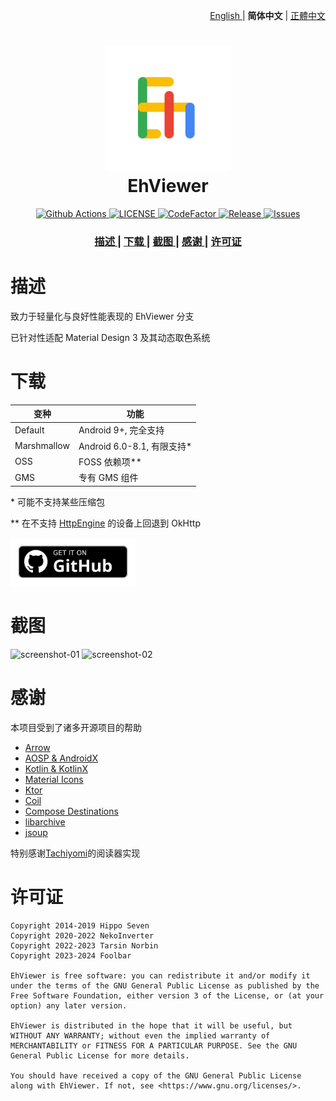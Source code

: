 <p align="right">
  <a href="/README.md">
  English
  </a>
  <span> | </span>
  <strong>简体中文</strong>
  <span> | </span>
  <a href="/docs/README/zh-tw.md">
  正體中文
  </a>
</p>

<h1 align="center">
  <img src="https://github.com/Ehviewer-Overhauled/Art/blob/master/launcher_icon-web.svg" width="200" alt="EhViewer">
  <br>EhViewer<br>
</h1>

<p align="center">
  <a href="https://github.com/FooIbar/EhViewer/actions/workflows/ci.yml">
    <img src="https://github.com/FooIbar/EhViewer/actions/workflows/ci.yml/badge.svg" alt="Github Actions">
  </a>
  <a href="/LICENSE">
    <img src="https://img.shields.io/github/license/FooIbar/EhViewer" alt="LICENSE">
  </a>
  <a href="https://www.codefactor.io/repository/github/FooIbar/EhViewer">
    <img src="https://www.codefactor.io/repository/github/FooIbar/EhViewer/badge" alt="CodeFactor">
  </a>
  <a href="https://github.com/FooIbar/EhViewer/releases">
    <img src="https://img.shields.io/github/v/release/FooIbar/EhViewer" alt="Release">
  </a>
  <a href="https://github.com/FooIbar/EhViewer/issues">
    <img src="https://img.shields.io/github/issues/FooIbar/EhViewer" alt="Issues">
  </a>
</p>

<div align="center">
  <h3>
    <a href="#描述">
    描述
    </a>
    <span> | </span>
    <a href="#下载">
    下载
    </a>
    <span> | </span>
    <a href="#截图">
    截图
    </a>
    <span> | </span>
    <a href="#感谢">
    感谢
    </a>
    <span> | </span>
    <a href="#许可证">
    许可证
    </a>
  </h3>
</div>

# 描述

致力于轻量化与良好性能表现的 EhViewer 分支

已针对性适配 Material Design 3 及其动态取色系统

# 下载

| 变种          | 功能                     |
|-------------|------------------------|
| Default     | Android 9+, 完全支持       |
| Marshmallow | Android 6.0-8.1, 有限支持* |
| OSS         | FOSS 依赖项**             |
| GMS         | 专有 GMS 组件              |

\* 可能不支持某些压缩包

** 在不支持 [HttpEngine](https://developer.android.com/reference/android/net/http/HttpEngine) 的设备上回退到 OkHttp

<a href="https://github.com/FooIbar/EhViewer/releases">
<img alt="Get it on GitHub" src="https://github.com/Ehviewer-Overhauled/Art/blob/master/get-it-on-github.svg" width="200px"/>
</a>

# 截图

![screenshot-01](https://github.com/Ehviewer-Overhauled/Art/blob/master/screenshot-01.png)
![screenshot-02](https://github.com/Ehviewer-Overhauled/Art/blob/master/screenshot-02.png)

# 感谢

本项目受到了诸多开源项目的帮助

- [Arrow](https://arrow-kt.io/)
- [AOSP & AndroidX](http://source.android.com/)
- [Kotlin & KotlinX](https://kotlinlang.org/)
- [Material Icons](https://github.com/google/material-design-icons)
- [Ktor](https://ktor.io/)
- [Coil](https://coil-kt.github.io/coil/)
- [Compose Destinations](https://composedestinations.rafaelcosta.xyz/)
- [libarchive](http://www.libarchive.org/)
- [jsoup](https://jsoup.org/)

特别感谢[Tachiyomi](https://tachiyomi.org/)的阅读器实现

# 许可证

    Copyright 2014-2019 Hippo Seven
    Copyright 2020-2022 NekoInverter
    Copyright 2022-2023 Tarsin Norbin
    Copyright 2023-2024 Foolbar

    EhViewer is free software: you can redistribute it and/or modify it under the terms of the GNU General Public License as published by the Free Software Foundation, either version 3 of the License, or (at your option) any later version.

    EhViewer is distributed in the hope that it will be useful, but WITHOUT ANY WARRANTY; without even the implied warranty of MERCHANTABILITY or FITNESS FOR A PARTICULAR PURPOSE. See the GNU General Public License for more details.

    You should have received a copy of the GNU General Public License along with EhViewer. If not, see <https://www.gnu.org/licenses/>.

